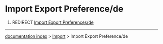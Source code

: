 # Import Export Preference/de
1.  REDIRECT [Import Export Preferences/de](Import_Export_Preferences/de.md)

---
[documentation index](../README.md) > [Import](Import_Workbench.md) > Import Export Preference/de
